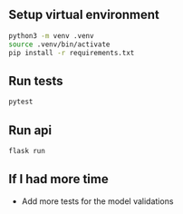 
## Setup virtual environment
```bash
python3 -m venv .venv
source .venv/bin/activate
pip install -r requirements.txt
```

## Run tests
```bash
pytest
```

## Run api
```bash
flask run
```

## If I had more time
- Add more tests for the model validations
